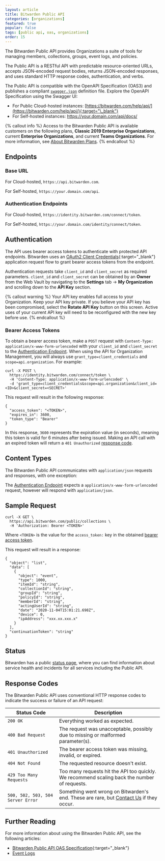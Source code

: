```yaml
---
layout: article
title: Bitwarden Public API
categories: [organizations]
featured: true
popular: false
tags: [public api, oas, organizations]
order: 15
---
```


The Bitwarden Public API provides Organizations a suite of tools for managing members, collections, groups, event logs, and policies.

The Public API is a RESTful API with predictable resource-oriented URLs, accepts JSON-encoded request bodies, returns JSON-encoded responses, and uses standard HTTP response codes, authentication, and verbs.

The Public API is compatible with the OpenAPI Specification (OAS3) and publishes a compliant [`swagger.json`](https://bitwarden.com/help/api/specs/public/swagger.json) definition file. Explore the OpenAPI Specification using the Swagger UI:
- For Public Cloud-hosted instances: [https://bitwarden.com/help/api/](https://bitwarden.com/help/api/){:target="\_blank"}
- For Self-hosted instances: https://your.domain.com/api/docs/

{% callout info %}
Access to the Bitwarden Public API is available customers on the following plans, **Classic 2019 Enterprise Organizations**, current **Enterprise Organizations**, and current **Teams Organizations**. For more information, see [About Bitwarden Plans](https://bitwarden.com/help/article/about-bitwarden-plans/#compare-the-plans-1).
{% endcallout %}

## Endpoints

### Base URL

For Cloud-hosted, `https://api.bitwarden.com`.

For Self-hosted, `https://your.domain.com/api`.

### Authentication Endpoints

For Cloud-hosted, `https://identity.bitwarden.com/connect/token`.

For Self-hosted, `https://your.domain.com/identity/connect/token`.

## Authentication

The API uses bearer access tokens to authenticate with protected API endpoints. Bitwarden uses an [OAuth2 Client Credentials](https://www.oauth.com/oauth2-servers/access-tokens/client-credentials/){:target="_blank"} application request flow to grant bearer access tokens from the endpoint.

Authentication requests take `client_id` and `client_secret` as required parameters. `client_id` and `client_secret` can be obtained by an **Owner** from the Web Vault by navigating to the **Settings** tab &rarr; **My Organization** and scrolling down to the **API Key** section.

{% callout warning %}
Your API key enables full access to your Organization. Keep your API key private. If you believe your API key has been compromised, select the **Rotate API Key** button on this screen. Active uses of your current API key will need to be reconfigured with the new key before use.
{% endcallout %}

### Bearer Access Tokens

To obtain a bearer access token, make a `POST` request with `Content-Type: application/x-www-form-urlencoded` with your `client_id` and `client_secret` to the [Authentication Endpoint](#authentication-endpoints). When using the API for Organization Management, you will always use `grant_type=client_credentials` and `scope=api.organization`. For example:

```
curl -X POST \
  https://identity.bitwarden.com/connect/token \
  -H 'Content-Type: application/x-www-form-urlencoded' \
  -d 'grant_type=client_credentials&scope=api.organization&client_id=<ID>&client_secret=<SECRET>'
```

This request will result in the following response:

```
{
  "access_token": "<TOKEN>",
  "expires_in": 3600,
  "token_type": "Bearer"
}
```

In this response, `3600` represents the expiration value (in seconds), meaning this token is valid for 6 minutes after being issued. Making an API call with an expired token will return a `401 Unauthorized` [response code](#response-codes).

## Content Types

The Bitwarden Public API communicates with `application/json` requests and responses, with one exception:

The [Authentication Endpoint](#authentication-endpoints) expects a `application/x-www-form-urlencoded` request, however will respond with `application/json`.

## Sample Request

```
curl -X GET \
  https://api.bitwarden.com/public/collections \
  -H 'Authorization: Bearer <TOKEN>'
```
Where `<TOKEN>` is the value for the `access_token:` key in the obtained [bearer access token](#bearer-access-tokens).

This request will result in a response:

```
{
  "object": "list",
  "data": [
    {
      "object": "event",
      "type": 1000,
      "itemId": "string",
      "collectionId": "string",
      "groupId": "string",
      "policyId": "string",
      "memberId": "string",
      "actingUserId": "string",
      "date": "2020-11-04T15:01:21.698Z",
      "device": 0,
      "ipAddress": "xxx.xx.xxx.x"
    }
  ],
  "continuationToken": "string"
}
```

## Status

Bitwarden has a public [status page](https://status.bitwarden.com), where you can find information about service health and incidents for all services including the Public API.

## Response Codes

The Bitwarden Public API uses conventional HTTP response codes to indicate the success or failure of an API request:

|Status Code|Description|
|-----------|-----------|
|`200 OK`|Everything worked as expected.|
|`400 Bad Request`|The request was unacceptable, possibly due to missing or malformed parameter(s).|
|`401 Unauthorized`|The bearer access token was missing, invalid, or expired.|
|`404 Not Found`|The requested resource doesn't exist.|
|`429 Too Many Requests`|Too many requests hit the API too quickly. We recommend scaling back the number of requests.|
|`500, 502, 503, 504 Server Error`|Something went wrong on Bitwarden's end. These are rare, but [Contact Us](https://bitwarden.com/contact/) if they occur.|

## Further Reading

For more information about using the Bitwarden Public API, see the following articles:
- [Bitwarden Public API OAS Specification](https://bitwarden.com/help/api/){:target="\_blank"}
- [Event Logs](https://bitwarden.com/help/article/event-logs/)
